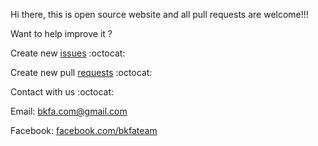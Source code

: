 Hi there, this is open source website and all pull requests are welcome!!!

Want to help improve it ? 

Create new [issues](https://github.com/BKFA/bkfav2/issues) :octocat:  

Create new pull [requests](https://github.com/BKFA/bkfav2/pulls) :octocat:  

Contact with us :octocat:  

Email: bkfa.com@gmail.com

Facebook: [facebook.com/bkfateam](https://www.facebook.com/bkfateam)

 

